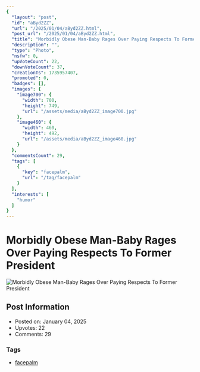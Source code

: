 ```yaml
---
{
  "layout": "post",
  "id": "aByd2ZZ",
  "url": "/2025/01/04/aByd2ZZ.html",
  "post_url": "/2025/01/04/aByd2ZZ.html",
  "title": "Morbidly Obese Man-Baby Rages Over Paying Respects To Former President",
  "description": "",
  "type": "Photo",
  "nsfw": 0,
  "upVoteCount": 22,
  "downVoteCount": 37,
  "creationTs": 1735957407,
  "promoted": 0,
  "badges": [],
  "images": {
    "image700": {
      "width": 700,
      "height": 749,
      "url": "/assets/media/aByd2ZZ_image700.jpg"
    },
    "image460": {
      "width": 460,
      "height": 492,
      "url": "/assets/media/aByd2ZZ_image460.jpg"
    }
  },
  "commentsCount": 29,
  "tags": [
    {
      "key": "facepalm",
      "url": "/tag/facepalm"
    }
  ],
  "interests": [
    "humor"
  ]
}
---
```


# Morbidly Obese Man-Baby Rages Over Paying Respects To Former President

![Morbidly Obese Man-Baby Rages Over Paying Respects To Former President](/assets/media/aByd2ZZ_image700.jpg)

## Post Information

- Posted on: January 04, 2025
- Upvotes: 22
- Comments: 29

### Tags

- [facepalm](/tag/facepalm)
